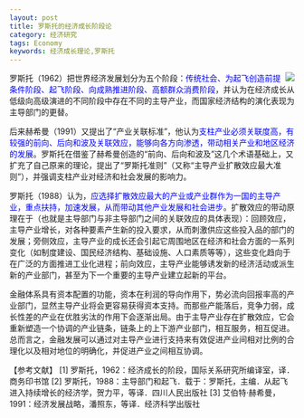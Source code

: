 ```yaml
---
layout: post
title: 罗斯托的经济成长阶段论
category: 经济研究
tags: Economy
keywords: 经济成长理论,罗斯托
---
```


<img align="right" src="https://fzuo.github.io/assets/img/0803OB.jpg"> 
罗斯托（1962）把世界经济发展划分为五个阶段：<span style="color:blue">传统社会、为起飞创造前提条件阶段、起飞阶段、向成熟推进阶段、高额群众消费阶段</span>，并认为在经济成长从低级向高级演进的不同阶段中存在不同的主导产业，而国家经济结构的演化表现为主导部门的更替。

后来赫希曼（1991）又提出了“产业关联标准”，他认为<span style="color:blue">支柱产业必须关联度高，有较强的前向、后向和波及关联效应，能够向各方向渗透，带动相关产业和地区经济的发展</span>。罗斯托在借鉴了赫希曼创造的“前向、后向和波及”这几个术语基础上，又扩充了自己原来的理论，提出了“罗斯托准则”（又称“主导产业扩散效应最大准则”），并强调支柱产业对经济和社会发展的影响力。

罗斯托（1988）认为，<span style="color:blue">应选择扩散效应最大的产业或产业群作为一国的主导产业，重点扶持，加速发展，从而带动其他产业发展和社会进步</span>。扩散效应的带动原理在于（也就是主导部门与非主导部门之间的关联效应的具体表现）：回顾效应，主导产业增长，对各种要素产生新的投入要求，从而刺激供应这些投入品的部门的发展；旁侧效应，主导产业的成长还会引起它周围地区在经济和社会方面的一系列变化（如制度建设、国民经济结构、基础设施、人口素质等等），这些变化趋向于在广泛的方面推进工业化进程；前向效应，主导产业能够诱发新的经济活动或派生新的产业部门，甚至为下一个重要的主导产业建立起新的平台。

金融体系具有资本配置的功能，资本在利润的导向作用下，势必流向回报率高的产业部门，显然主导产业将会更容易获得资本支持。而那些产能落后，竞争力弱，成长性差的产业在优胜劣汰的作用下会逐渐出局。由于主导产业存在扩散效应，它会重新塑造一个协调的产业链条，链条上的上下游产业部门，相互服务，相互促进。总而言之，金融发展可以通过对主导产业进行支持来有效促进产业间相对比例的合理化以及相对地位的明确化，并促进产业之间相互协调。

【参考文献】
[1] 罗斯托，1962：经济成长的阶段，国际关系研究所编译室，译．商务印书馆
[2] 罗斯托，1988：主导部门和起飞．载于：罗斯托，主编．从起飞进入持续增长的经济学，贺力平，等译．四川人民出版社
[3] 艾伯特·赫希曼，1991：经济发展战略，潘照东，等译．经济科学出版社
